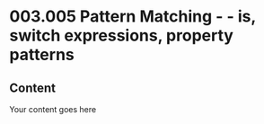 ﻿# 003.005 Pattern Matching - - is, switch expressions, property patterns

## Content
Your content goes here
